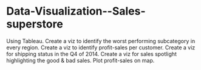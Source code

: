 # Data-Visualization--Sales-superstore
Using Tableau.
Create a viz to identify the worst performing subcategory in every region.
Create a viz to identify profit-sales per customer. 
Create a viz for shipping status in the Q4 of 2014.
Create a viz for sales spotlight highlighting the good & bad sales.
Plot profit-sales on map.
